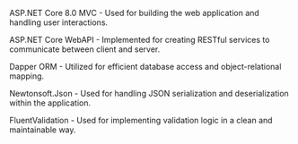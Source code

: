 ASP.NET Core 8.0 MVC - Used for building the web application and handling user interactions.

ASP.NET Core WebAPI - Implemented for creating RESTful services to communicate between client and server.

Dapper ORM - Utilized for efficient database access and object-relational mapping.

Newtonsoft.Json - Used for handling JSON serialization and deserialization within the application.

FluentValidation - Used for implementing validation logic in a clean and maintainable way.
